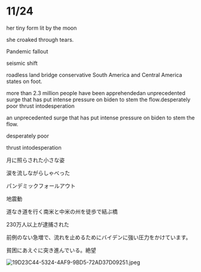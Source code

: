 # 11/24

her tiny form lit by the moon

she croaked through tears.

Pandemic fallout

seismic shift

roadless land bridge conservative South America and Central America states on foot. 

more than 2.3 million people have been apprehendedan unprecedented surge that has put intense pressure on biden to stem the flow.desperately poor thrust intodesperation

an unprecedented surge that has put intense pressure on biden to stem the flow.

desperately poor

 thrust intodesperation

月に照らされた小さな姿

涙を流しながらしゃべった

パンデミックフォールアウト

地震動

道なき道を行く南米と中米の州を徒歩で結ぶ橋 

230万人以上が逮捕された

前例のない急増で、流れを止めるためにバイデンに強い圧力をかけています。

貧困にあえぐに突き進んでいる。絶望

![19D23C44-5324-4AF9-9BD5-72AD37D09251.jpeg](11%2024%200c1a2438c8be45658e00ab695551d4ba/19D23C44-5324-4AF9-9BD5-72AD37D09251.jpeg)